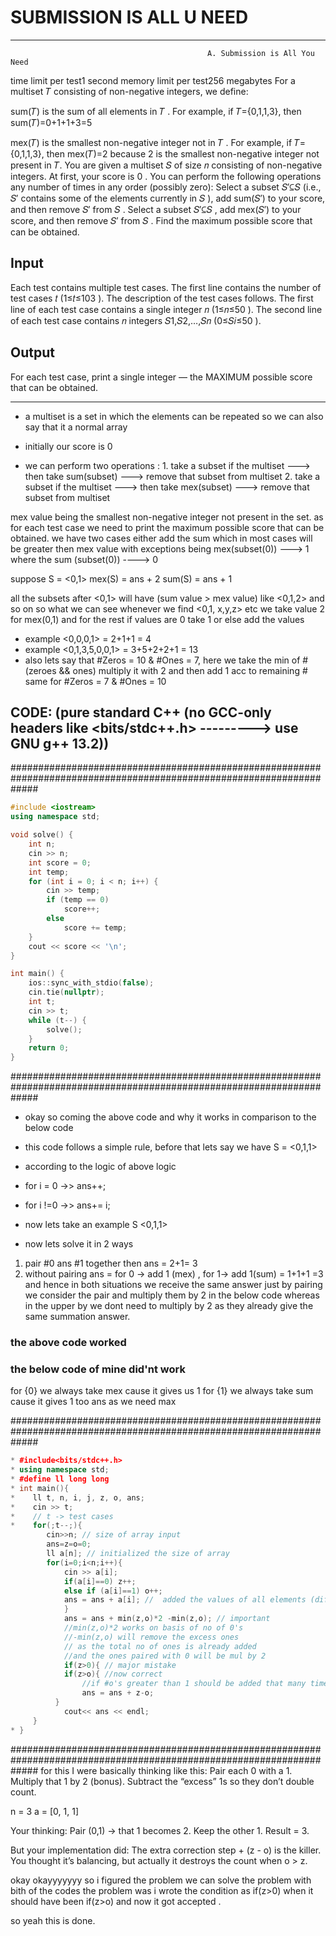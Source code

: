 # SUBMISSION IS ALL U NEED 

*********************************************************************************************************************************

                                                A. Submission is All You Need
time limit per test1 second
memory limit per test256 megabytes
For a multiset 𝑇
 consisting of non-negative integers, we define:

sum(𝑇)
 is the sum of all elements in 𝑇
. For example, if 𝑇={0,1,1,3}, then sum(𝑇)=0+1+1+3=5


mex(𝑇) is the smallest non-negative integer not in 𝑇
. For example, if 𝑇={0,1,1,3}, then mex(𝑇)=2
 because 2 is the smallest non-negative integer not present in 𝑇.
You are given a multiset 𝑆
 of size 𝑛
 consisting of non-negative integers. At first, your score is 0
. You can perform the following operations any number of times in any order (possibly zero):
Select a subset 𝑆′⊆𝑆
 (i.e., 𝑆′
 contains some of the elements currently in 𝑆
), add sum(𝑆′)
 to your score, and then remove 𝑆′
 from 𝑆
.
Select a subset 𝑆′⊆𝑆
, add mex(𝑆′)
 to your score, and then remove 𝑆′
 from 𝑆
.
Find the maximum possible score that can be obtained.

## Input
Each test contains multiple test cases. The first line contains the number of test cases 𝑡
 (1≤𝑡≤103
). The description of the test cases follows.
The first line of each test case contains a single integer 𝑛
 (1≤𝑛≤50
).
The second line of each test case contains 𝑛
 integers 𝑆1,𝑆2,…,𝑆𝑛
 (0≤𝑆𝑖≤50
).

## Output
For each test case, print a single integer — the MAXIMUM possible score that can be obtained.

*********************************************************************************************************************************


* a multiset is a set in which the elements can be repeated 
so we can also say that it a normal array

* initially our score is 0
* we can perform two operations :
        1. take a subset if the multiset ---> then take sum(subset) ---> remove that subset from multiset
        2. take a subset if the multiset ---> then take mex(subset) ---> remove that subset from multiset

mex value being the smallest non-negative integer not present in the set.
as for each test case we need to print the maximum possible score that can be obtained.
we have two cases either add the sum which in most cases will be greater then mex value with exceptions being
mex(subset(0)) ---> 1 where the sum (subset(0)) ----> 0 

suppose S = <0,1>
mex(S) = ans + 2
sum(S) = ans + 1

all the subsets after <0,1> will have (sum value > mex value) like <0,1,2> and so on
so what we can see whenever we find <0,1, x,y,z> etc
we take value 2 for mex(0,1) and for the rest if values are 0 take 1
or else add the values


* example <0,0,0,1> = 2+1+1 = 4
* example <0,1,3,5,0,0,1> = 3+5+2+2+1 = 13
* also lets say that #Zeros = 10 & #Ones = 7, here we take the min of #(zeroes && ones) multiply it with 2 and then add 1 acc to remaining # 
same for  #Zeros = 7 & #Ones = 10



## CODE:  (pure standard C++ (no GCC-only headers like <bits/stdc++.h> ---------> use GNU g++ 13.2))

#####################################################################################################################
```cpp
#include <iostream>
using namespace std;

void solve() {
    int n;
    cin >> n;
    int score = 0;
    int temp;
    for (int i = 0; i < n; i++) {
        cin >> temp;
        if (temp == 0) 
            score++;
        else 
            score += temp;
    }
    cout << score << '\n';
}

int main() {
    ios::sync_with_stdio(false);
    cin.tie(nullptr);
    int t;
    cin >> t;
    while (t--) {
        solve();
    }
    return 0;
}
```
#####################################################################################################################
* okay so coming the above code and why it works in comparison to the below code 
* this code follows a simple rule, before that lets say we have S = <0,1,1>
* according to the logic of above logic 
* for i = 0 ->> ans++;
* for i !=0 ->> ans+= i;

* now lets take an example S  <0,1,1>
* now lets solve it in 2 ways
1. pair #0 ans #1 together then ans = 2+1= 3
2. without pairing ans = for 0 -> add 1 (mex) , for 1-> add 1(sum) = 1+1+1 =3
   and hence in both situations we receive the same answer just by pairing we consider the pair and multiply them by 2 in the below code 
   whereas in the upper by we dont need to multiply by 2 as they already give the same summation answer.

### the above code worked 
### the below code of mine did'nt work

for {0} we always take mex cause it gives us 1
for {1} we always take sum cause it gives 1 too 
ans as we need max


#####################################################################################################################
```cpp
* #include<bits/stdc++.h> 
* using namespace std;
* #define ll long long
* int main(){
*    ll t, n, i, j, z, o, ans; 
*    cin >> t;
*    // t -> test cases
*    for(;t--;){
        cin>>n; // size of array input 
        ans=z=o=0;
        ll a[n]; // initialized the size of array
        for(i=0;i<n;i++){
            cin >> a[i];
            if(a[i]==0) z++;
            else if (a[i]==1) o++;
            ans = ans + a[i]; //  added the values of all elements (diff values + no of ones)
            }
            ans = ans + min(z,o)*2 -min(z,o); // important
            //min(z,o)*2 works on basis of no of 0's 
            //-min(z,o) will remove the excess ones
            // as the total no of ones is already added
            //and the ones paired with 0 will be mul by 2
            if(z>0){ // major mistake
            if(z>o){ //now correct
                //if #o's greater than 1 should be added that many times
                ans = ans + z-o;
          }
            cout<< ans << endl;
     }
* }
```
#####################################################################################################################
for this I were basically thinking like this:
Pair each 0 with a 1.
Multiply that 1 by 2 (bonus).
Subtract the “excess” 1s so they don’t double count.

n = 3
a = [0, 1, 1]

Your thinking:
Pair (0,1) → that 1 becomes 2.
Keep the other 1.
Result = 3.

But your implementation did:
The extra correction step + (z - o) is the killer. You thought it’s balancing, but actually it destroys the count when o > z.

okay okayyyyyyy
so i figured the problem 
we can solve the problem with bith of the codes the problem was i wrote the condition as if(z>0)
when it should have been if(z>o) and now it got accepted .


so yeah this is done.